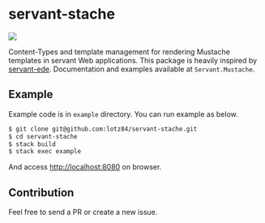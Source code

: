 # servant-stache
[![](https://img.shields.io/hackage/v/servant-stache.svg)](https://hackage.haskell.org/package/servant-stache)

Content-Types and template management for rendering Mustache templates in servant Web applications. This package is heavily inspired by [servant-ede](http://hackage.haskell.org/package/servant-ede). Documentation and examples available at `Servant.Mustache`.

## Example

Example code is in `example` directory. You can run example as below.

```bash
$ git clone git@github.com:lotz84/servant-stache.git
$ cd servant-stache
$ stack build
$ stack exec example
```

And access <http://localhost:8080> on browser.

## Contribution
Feel free to send a PR or create a new issue.
